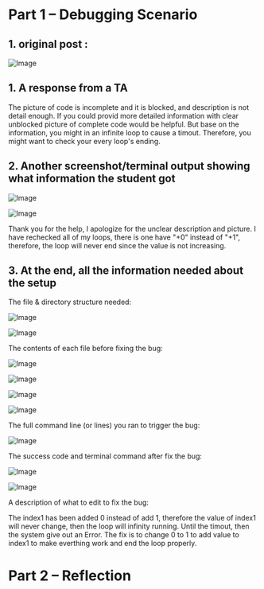 # Part 1 – Debugging Scenario


## 1. original post :


![Image](lab5-1.jpg)


## 1. A response from a TA

The picture of code is incomplete and it is blocked, and description is not detail enough. If you could provid more detailed information with clear unblocked picture of complete code would be helpful. But base on the information, you might in an infinite loop to cause a timout. Therefore, you might want to check your every loop's ending.

## 2. Another screenshot/terminal output showing what information the student got


![Image](lab5-successcode.jpg)


![Image](ab5-successex)


Thank you for the help, I apologize for the unclear description and picture. I have rechecked all of my loops, there is one have "+0" instead of "+1", therefore, the loop will never end since the value is not increasing.

## 3. At the end, all the information needed about the setup

The file & directory structure needed:


![Image](lab5-dir1.jpg)


![Image](lab5-dir2.jpg)


The contents of each file before fixing the bug:


![Image](lab5-dir3.jpg)


![Image](lab5-dir4.jpg)


![Image](lab5-dir6.jpg)


![Image](lab-failedcode.jpg)


The full command line (or lines) you ran to trigger the bug:


![Image](lab5-faileex.jpg)


The success code and terminal command after fix the bug:


![Image](lab5-successcode.jpg)


![Image](lab5-successex.jpg)


A description of what to edit to fix the bug:

The index1 has been added 0 instead of add 1, therefore the value of index1 will never change, then the loop will infinity running. Until the timout, then the system give out an Error. The fix is to change 0 to 1 to add value to index1 to make everthing work and end the loop properly.


# Part 2 – Reflection
